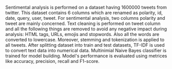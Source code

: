 Sentimental analysis is performed on a dataset having 1600000 tweets from twitter.
This dataset contains 6 columns which are renamed as polarity, id, date, query, user, tweet.
For sentimental analysis, two columns polarity and tweet are mainly concerned.
Text cleaning is performed on tweet column and all the following things are removed to avoid any negative impact during analysis: HTML tags, URLs, emojis and stopwords.
Also all the words are converted to lowercase.
Moreover, stemming and tokenization is applied to all tweets.
After splitting dataset into train and test datasets, TF-IDF is used to convert text data into numerical data.
Multinimial Naive Bayes classifier is trained for model building.
Model's performance is evaluated using metrices like accuracy, precision, recall and F1-score. 
